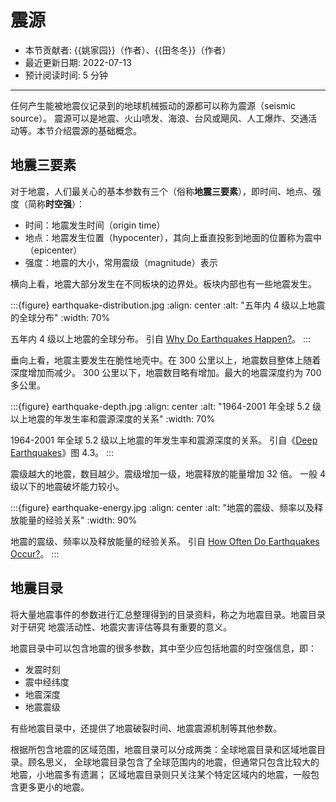 # 震源

- 本节贡献者: {{姚家园}}（作者）、{{田冬冬}}（作者）
- 最近更新日期: 2022-07-13
- 预计阅读时间: 5 分钟

---

任何产生能被地震仪记录到的地球机械振动的源都可以称为震源（seismic source）。
震源可以是地震、火山喷发、海浪、台风或飓风、人工爆炸、交通活动等。本节介绍震源的基础概念。

## 地震三要素

对于地震，人们最关心的基本参数有三个（俗称**地震三要素**），即时间、地点、强度（简称**时空强**）：

- 时间：地震发生时间（origin time）
- 地点：地震发生位置（hypocenter），其向上垂直投影到地面的位置称为震中（epicenter）
- 强度：地震的大小，常用震级（magnitude）表示

横向上看，地震大部分发生在不同板块的边界处。板块内部也有一些地震发生。

:::{figure} earthquake-distribution.jpg
:align: center
:alt: "五年内 4 级以上地震的全球分布"
:width: 70%

五年内 4 级以上地震的全球分布。
引自 [Why Do Earthquakes Happen?](https://www.iris.edu/hq/inclass/fact-sheet/why_do_earthquakes_happen)。
:::

垂向上看，地震主要发生在脆性地壳中。在 300 公里以上，地震数目整体上随着深度增加而减少。
300 公里以下，地震数目略有增加。最大的地震深度约为 700 多公里。

:::{figure} earthquake-depth.jpg
:align: center
:alt: "1964-2001 年全球 5.2 级以上地震的年发生率和震源深度的关系"
:width: 70%

1964-2001 年全球 5.2 级以上地震的年发生率和震源深度的关系。
引自《[Deep Earthquakes](https://doi.org/10.1017/CBO9781107297562)》图 4.3。
:::

震级越大的地震，数目越少。震级增加一级，地震释放的能量增加 32 倍。
一般 4 级以下的地震破坏能力较小。

:::{figure} earthquake-energy.jpg
:align: center
:alt: "地震的震级、频率以及释放能量的经验关系"
:width: 90%

地震的震级、频率以及释放能量的经验关系。
引自 [How Often Do Earthquakes Occur?](https://www.iris.edu/hq/inclass/fact-sheet/how_often_do_earthquakes_occur)。
:::

## 地震目录

将大量地震事件的参数进行汇总整理得到的目录资料，称之为地震目录。地震目录对于研究
地震活动性、地震灾害评估等具有重要的意义。

地震目录中可以包含地震的很多参数，其中至少应包括地震的时空强信息，即：

- 发震时刻
- 震中经纬度
- 地震深度
- 地震震级

有些地震目录中，还提供了地震破裂时间、地震震源机制等其他参数。

根据所包含地震的区域范围，地震目录可以分成两类：全球地震目录和区域地震目录。顾名思义，
全球地震目录包含了全球范围内的地震，但通常只包含比较大的地震，小地震多有遗漏；
区域地震目录则只关注某个特定区域内的地震，一般包含更多更小的地震。